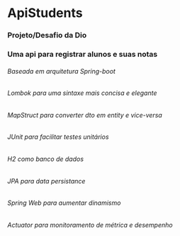# ApiStudents

### Projeto/Desafio da Dio

### Uma api para registrar alunos e suas notas

###### Baseada em arquitetura Spring-boot
###### Lombok para uma sintaxe mais concisa e elegante
###### MapStruct para converter dto em entity e vice-versa
###### JUnit para facilitar testes unitários
###### H2 como banco de dados
###### JPA para data persistance
###### Spring Web para aumentar dinamismo
###### Actuator para monitoramento de métrica e desempenho
